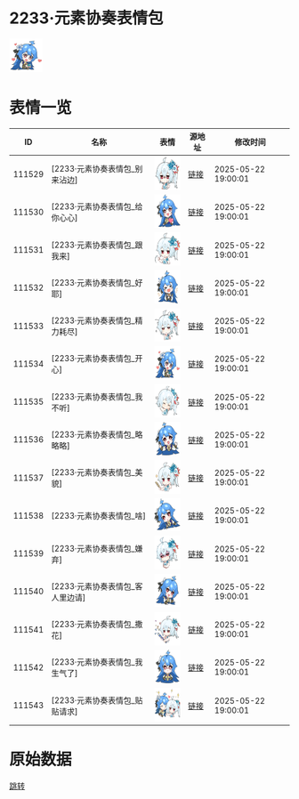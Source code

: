 # 2233·元素协奏表情包

<img src="./cover.png" height="60" alt="cover" />

# 表情一览

|ID|名称|表情|源地址|修改时间|
|----|----|----|----|----|
|111529|[2233·元素协奏表情包_别来沾边]|<img src="./pic/111529_%5B2233·元素协奏表情包_别来沾边%5D.png" height="60" alt="别来沾边"/>|[链接](https://i0.hdslb.com/bfs/garb/28ea420521b6c5f64eb66333e13e0299beea3ecf.png)|2025-05-22 19:00:01|
|111530|[2233·元素协奏表情包_给你心心]|<img src="./pic/111530_%5B2233·元素协奏表情包_给你心心%5D.png" height="60" alt="给你心心"/>|[链接](https://i0.hdslb.com/bfs/garb/371d32370d1f2f8dffa5b313f56b867604284cc3.png)|2025-05-22 19:00:01|
|111531|[2233·元素协奏表情包_跟我来]|<img src="./pic/111531_%5B2233·元素协奏表情包_跟我来%5D.png" height="60" alt="跟我来"/>|[链接](https://i0.hdslb.com/bfs/garb/fbd24cc4402843029bbf5aadcb2f0ff24cc5796c.png)|2025-05-22 19:00:01|
|111532|[2233·元素协奏表情包_好耶]|<img src="./pic/111532_%5B2233·元素协奏表情包_好耶%5D.png" height="60" alt="好耶"/>|[链接](https://i0.hdslb.com/bfs/garb/1d98f8e34aa58d1d3c74d7a3f47618f8711c25d9.png)|2025-05-22 19:00:01|
|111533|[2233·元素协奏表情包_精力耗尽]|<img src="./pic/111533_%5B2233·元素协奏表情包_精力耗尽%5D.png" height="60" alt="精力耗尽"/>|[链接](https://i0.hdslb.com/bfs/garb/56f5a485f286764afcef9737147bf74cfa03d4ab.png)|2025-05-22 19:00:01|
|111534|[2233·元素协奏表情包_开心]|<img src="./pic/111534_%5B2233·元素协奏表情包_开心%5D.png" height="60" alt="开心"/>|[链接](https://i0.hdslb.com/bfs/garb/1fb64856791eb27aedacb72c6568b6cc53649df7.png)|2025-05-22 19:00:01|
|111535|[2233·元素协奏表情包_我不听]|<img src="./pic/111535_%5B2233·元素协奏表情包_我不听%5D.png" height="60" alt="我不听"/>|[链接](https://i0.hdslb.com/bfs/garb/fbae7e36a12ee7c84af90980fd0b53f3228c651e.png)|2025-05-22 19:00:01|
|111536|[2233·元素协奏表情包_略略略]|<img src="./pic/111536_%5B2233·元素协奏表情包_略略略%5D.png" height="60" alt="略略略"/>|[链接](https://i0.hdslb.com/bfs/garb/f6748c15331eb448ad646d077207518b045635fa.png)|2025-05-22 19:00:01|
|111537|[2233·元素协奏表情包_美貌]|<img src="./pic/111537_%5B2233·元素协奏表情包_美貌%5D.png" height="60" alt="美貌"/>|[链接](https://i0.hdslb.com/bfs/garb/00a9d3f06e0bc49f5f7a31af623c892afe74d0a7.png)|2025-05-22 19:00:01|
|111538|[2233·元素协奏表情包_啥]|<img src="./pic/111538_%5B2233·元素协奏表情包_啥%5D.png" height="60" alt="啥"/>|[链接](https://i0.hdslb.com/bfs/garb/45c7df3ed7a132b3648bdeed53286dada0e817a2.png)|2025-05-22 19:00:01|
|111539|[2233·元素协奏表情包_嫌弃]|<img src="./pic/111539_%5B2233·元素协奏表情包_嫌弃%5D.png" height="60" alt="嫌弃"/>|[链接](https://i0.hdslb.com/bfs/garb/3aa305f107df20e9ee1031fe93fb9804e9af1de5.png)|2025-05-22 19:00:01|
|111540|[2233·元素协奏表情包_客人里边请]|<img src="./pic/111540_%5B2233·元素协奏表情包_客人里边请%5D.png" height="60" alt="客人里边请"/>|[链接](https://i0.hdslb.com/bfs/garb/6c924ebb68addb8c3f2a9f9b5c6e7784d746d2e9.png)|2025-05-22 19:00:01|
|111541|[2233·元素协奏表情包_撒花]|<img src="./pic/111541_%5B2233·元素协奏表情包_撒花%5D.png" height="60" alt="撒花"/>|[链接](https://i0.hdslb.com/bfs/garb/b7eb4030add84d97d8212dbf3d8af26b02f0dfa9.png)|2025-05-22 19:00:01|
|111542|[2233·元素协奏表情包_我生气了]|<img src="./pic/111542_%5B2233·元素协奏表情包_我生气了%5D.png" height="60" alt="我生气了"/>|[链接](https://i0.hdslb.com/bfs/garb/5741d41a81b25117dd33939ef70b2415f999dd12.png)|2025-05-22 19:00:01|
|111543|[2233·元素协奏表情包_贴贴请求]|<img src="./pic/111543_%5B2233·元素协奏表情包_贴贴请求%5D.png" height="60" alt="贴贴请求"/>|[链接](https://i0.hdslb.com/bfs/garb/0769c59a119f6b263a9815f028b269c50a35a7a6.png)|2025-05-22 19:00:01|

# 原始数据

[跳转](./raw.json)

